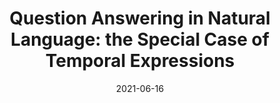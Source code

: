 ---
title: "Question Answering in Natural Language: the Special Case of Temporal Expressions"
collection: publications
permalink: /publication/QA
excerpt: 'SQuAD-like approach to temporal Question Answering, with a curated datasets of 6000 examples and a LSTM-based model with an attention mechanism.'
date: 2021-06-16
venue: 'Student Research Workshop at RANLP'
paperurl: 'https://aclanthology.org/2021.ranlp-srw.26/'
# citation: ''
---